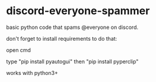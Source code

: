 # discord-everyone-spammer
basic python code that spams @everyone on discord.

don't forget to install requirements to do that:

open cmd

type "pip install pyautogui" then "pip install pyperclip"

works with python3+
